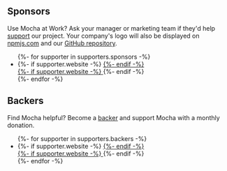 ## Sponsors

Use Mocha at Work? Ask your manager or marketing team if they'd help [support](https://opencollective.com/mochajs#support) our project. Your company's logo will also be displayed on [npmjs.com](http://npmjs.com/package/mocha) and our [GitHub repository](https://github.com/mochajs/mocha#sponsors).

<ul class="image-list" id="sponsors">
{%- for supporter in supporters.sponsors -%}
  <li>
    {%- if supporter.website -%}
    <a href="{{ supporter.website }}" target="_blank" rel="noopener sponsored">
    {%- endif -%}
      <div class="sponsor" title="{{ supporter.name }}" style="background-image: url(/images/supporters/{{ supporter.id }}.png?sprite=sponsors)"></div>
    {%- if supporter.website -%}
    </a>
    {%- endif -%}
  </li>
{%- endfor -%}
</ul>

## Backers

Find Mocha helpful? Become a [backer](https://opencollective.com/mochajs#support) and support Mocha with a monthly donation.

<ul class="image-list faded-images" id="backers">
{%- for supporter in supporters.backers -%}
  <li>
    {%- if supporter.website -%}
    <a href="{{ supporter.website }}" target="_blank" rel="noopener sponsored">
    {%- endif -%}
      <div class="backer backer-{{ forloop.index }}" title="{{ supporter.name }}" style="background-image: url(/images/supporters/{{ supporter.id }}.png?sprite=backers)"></div>
    {%- if supporter.website -%}
    </a>
    {%- endif -%}
  </li>
{%- endfor -%}
</ul>
